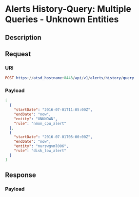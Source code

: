 # Alerts History-Query: Multiple Queries - Unknown Entities

## Description

## Request

### URI
```elm
POST https://atsd_hostname:8443/api/v1/alerts/history/query
```
### Payload

```json
[
  {
    "startDate": "2016-07-01T11:05:00Z",
    "endDate": "now",
    "entity": "UNKNOWN",
    "rule": "nmon_cpu_alert"
  },
  {
    "startDate": "2016-07-01T05:00:00Z",
    "endDate": "now",
    "entity": "nurswgvml006",
    "rule": "disk_low_alert"
  }
]
```

## Response

### Payload
```json

```

